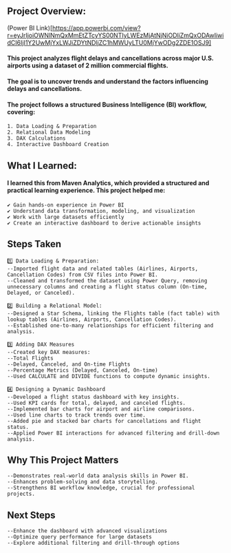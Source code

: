 ## Project Overview:
(Power BI Link)[https://app.powerbi.com/view?r=eyJrIjoiOWNlNmQxMmEtZTcyYS00NTIyLWEzMjAtNjNiODliZmQxODAwIiwidCI6IjI1Y2UwMjYxLWJiZDYtNDljZC1hMWUyLTU0MjYwODg2ZDE1OSJ9]
#### This project analyzes flight delays and cancellations across major U.S. airports using a dataset of 2 million commercial flights.
#### The goal is to uncover trends and understand the factors influencing delays and cancellations. 
#### The project follows a structured Business Intelligence (BI) workflow, covering:
    1. Data Loading & Preparation
    2. Relational Data Modeling
    3. DAX Calculations
    4. Interactive Dashboard Creation

## What I Learned:
#### I learned this from Maven Analytics, which provided a structured and practical learning experience. This project helped me:
    ✔ Gain hands-on experience in Power BI
    ✔ Understand data transformation, modeling, and visualization
    ✔ Work with large datasets efficiently
    ✔ Create an interactive dashboard to derive actionable insights

## Steps Taken
    1️⃣ Data Loading & Preparation:
    --Imported flight data and related tables (Airlines, Airports, Cancellation Codes) from CSV files into Power BI.
    --Cleaned and transformed the dataset using Power Query, removing unnecessary columns and creating a flight status column (On-time, Delayed, or Canceled).
    
    2️⃣ Building a Relational Model:
    --Designed a Star Schema, linking the Flights table (fact table) with lookup tables (Airlines, Airports, Cancellation Codes).
    --Established one-to-many relationships for efficient filtering and analysis.
    
    3️⃣ Adding DAX Measures
    --Created key DAX measures:
    --Total Flights
    --Delayed, Canceled, and On-time Flights
    --Percentage Metrics (Delayed, Canceled, On-time)
    --Used CALCULATE and DIVIDE functions to compute dynamic insights.
    
    4️⃣ Designing a Dynamic Dashboard
    --Developed a flight status dashboard with key insights.
    --Used KPI cards for total, delayed, and canceled flights.
    --Implemented bar charts for airport and airline comparisons.
    --Used line charts to track trends over time.
    --Added pie and stacked bar charts for cancellations and flight status.
    --Applied Power BI interactions for advanced filtering and drill-down analysis.

## Why This Project Matters
    --Demonstrates real-world data analysis skills in Power BI.
    --Enhances problem-solving and data storytelling.
    --Strengthens BI workflow knowledge, crucial for professional projects.

## Next Steps
    --Enhance the dashboard with advanced visualizations
    --Optimize query performance for large datasets
    --Explore additional filtering and drill-through options
